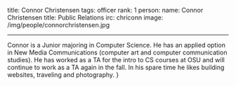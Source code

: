 title: Connor Christensen
tags: officer
rank: 1
person:
    name: Connor Christensen
    title: Public Relations
    irc: chriconn
    image: /img/people/connorchristensen.jpg

---

Connor is a Junior majoring in Computer Science. He has an 
applied option in New Media Communications (computer art and 
computer communication studies). He has worked as a TA for
 the intro to CS courses at OSU and will continue to work 
as a TA again in the fall. In his spare time he likes 
building websites, traveling and photography. }
